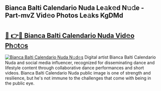 ## Bianca Balti Calendario Nuda Le𝚊k𝚎d N𝚞𝚍e - Part-mvZ Vid𝚎o Photos Le𝚊ks KgDMd

# <h2><a href="http://fbcp3w.evod.top/?m=Bianca+Balti+Calendario+Nuda">🔗 👉🔴 Bianca Balti Calendario Nuda Vid𝚎o Ph𝚘t𝚘s</a></h2>

[![Bianca Balti Calendario Nuda N𝚞d𝚎s](https://i.imgur.com/8V9OHl7.gif)](http://fbcp3w.evod.top/?m=Bianca+Balti+Calendario+Nuda)
Digital artist Bianca Balti Calendario Nuda and social media influencer, recognized for disseminating dance and lifestyle content through collaborative dance performances and short videos. Bianca Balti Calendario Nuda public image is one of strength and resilience, but he's not immune to the challenges that come with being in the public eye. 
